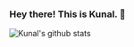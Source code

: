 ### Hey there! This is Kunal. 👋

![Kunal's github stats](https://github-readme-stats.vercel.app/api?username=kunal1244&count_private=true&include_all_commits=true)

<!--
**kunal1244/kunal1244** is a ✨ _special_ ✨ repository because its `README.md` (this file) appears on your GitHub profile.

Here are some ideas to get you started:

- 🔭 I’m currently working on ...
- 🌱 I’m currently learning ...
- 👯 I’m looking to collaborate on ...
- 🤔 I’m looking for help with ...
- 💬 Ask me about ...
- 📫 How to reach me: ...
- 😄 Pronouns: ...
- ⚡ Fun fact: ...
-->
